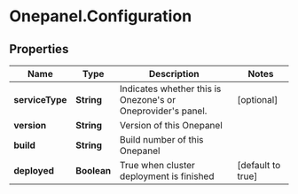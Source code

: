 # Onepanel.Configuration

## Properties
Name | Type | Description | Notes
------------ | ------------- | ------------- | -------------
**serviceType** | **String** | Indicates whether this is Onezone&#39;s or Oneprovider&#39;s panel. | [optional] 
**version** | **String** | Version of this Onepanel | 
**build** | **String** | Build number of this Onepanel | 
**deployed** | **Boolean** | True when cluster deployment is finished | [default to true]


